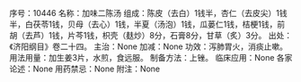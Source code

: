 序号：10446
名称：加味二陈汤
组成：陈皮（去白）1钱半，杏仁（去皮尖）1钱半，白茯苓1钱，贝母（去心）1钱，半夏（汤泡）1钱，瓜蒌仁1钱，桔梗1钱，前胡（去芦）1钱，片芩1钱，枳壳（麸炒）8分，石膏8分，甘草（炙）3分。
出处：《济阳纲目》卷二十四。
主治：None
加减：None
功效：泻肺胃火，消痰止嗽。
用法用量：加生姜3片，水煎，食远服。
制备方法：上锉。
临床应用：None
各家论述：None
用药禁忌：None
附注：None
